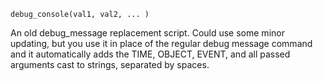 ```
debug_console(val1, val2, ... )
```

An old debug_message replacement script. Could use some minor updating, but you use it in place of the regular debug message command and it automatically adds the TIME, OBJECT, EVENT, and all passed arguments cast to strings, separated by spaces.